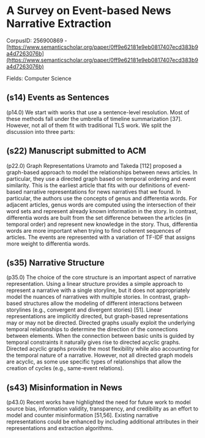# A Survey on Event-based News Narrative Extraction

CorpusID: 256900869 - [https://www.semanticscholar.org/paper/0ff9e62181e9eb0817407ecd383b9a4d7263076b](https://www.semanticscholar.org/paper/0ff9e62181e9eb0817407ecd383b9a4d7263076b)

Fields: Computer Science

## (s14) Events as Sentences
(p14.0) We start with works that use a sentence-level resolution. Most of these methods fall under the umbrella of timeline summarization [37]. However, not all of them fit with traditional TLS work. We split the discussion into three parts:
## (s22) Manuscript submitted to ACM
(p22.0) Graph Representations Uramoto and Takeda [112] proposed a graph-based approach to model the relationships between news articles. In particular, they use a directed graph based on temporal ordering and event similarity. This is the earliest article that fits with our definitions of event-based narrative representations for news narratives that we found. In particular, the authors use the concepts of genus and differentia words. For adjacent articles, genus words are computed using the intersection of their word sets and represent already known information in the story. In contrast, differentia words are built from the set difference between the articles (in temporal order) and represent new knowledge in the story. Thus, differentia words are more important when trying to find coherent sequences of articles. The events are represented with a variation of TF-IDF that assigns more weight to differentia words.
## (s35) Narrative Structure
(p35.0) The choice of the core structure is an important aspect of narrative representation. Using a linear structure provides a simple approach to represent a narrative with a single storyline, but it does not appropriately model the nuances of narratives with multiple stories. In contrast, graph-based structures allow the modeling of different interactions between storylines (e.g., convergent and divergent stories) [51]. Linear representations are implicitly directed, but graph-based representations may or may not be directed. Directed graphs usually exploit the underlying temporal relationships to determine the direction of the connections between elements. When the connection between basic units is guided by temporal constraints it naturally gives rise to directed acyclic graphs. Directed acyclic graphs provide the most flexibility while also accounting for the temporal nature of a narrative. However, not all directed graph models are acyclic, as some use specific types of relationships that allow the creation of cycles (e.g., same-event relations).
## (s43) Misinformation in News
(p43.0) Recent works have highlighted the need for future work to model source bias, information validity, transparency, and credibility as an effort to model and counter misinformation [51,56]. Existing narrative representations could be enhanced by including additional attributes in their representations and extraction algorithms.
